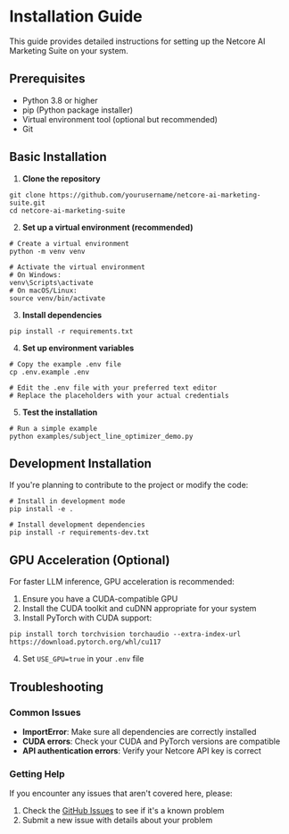 # Installation Guide

This guide provides detailed instructions for setting up the Netcore AI Marketing Suite on your system.

## Prerequisites

- Python 3.8 or higher
- pip (Python package installer)
- Virtual environment tool (optional but recommended)
- Git

## Basic Installation

1. **Clone the repository**

```
git clone https://github.com/yourusername/netcore-ai-marketing-suite.git
cd netcore-ai-marketing-suite
```

2. **Set up a virtual environment (recommended)**

```
# Create a virtual environment
python -m venv venv

# Activate the virtual environment
# On Windows:
venv\Scripts\activate
# On macOS/Linux:
source venv/bin/activate
```

3. **Install dependencies**

```
pip install -r requirements.txt
```

4. **Set up environment variables**

```
# Copy the example .env file
cp .env.example .env

# Edit the .env file with your preferred text editor
# Replace the placeholders with your actual credentials
```

5. **Test the installation**

```
# Run a simple example
python examples/subject_line_optimizer_demo.py
```

## Development Installation

If you're planning to contribute to the project or modify the code:

```
# Install in development mode
pip install -e .

# Install development dependencies
pip install -r requirements-dev.txt
```

## GPU Acceleration (Optional)

For faster LLM inference, GPU acceleration is recommended:

1. Ensure you have a CUDA-compatible GPU
2. Install the CUDA toolkit and cuDNN appropriate for your system
3. Install PyTorch with CUDA support:

```
pip install torch torchvision torchaudio --extra-index-url https://download.pytorch.org/whl/cu117
```

4. Set `USE_GPU=true` in your `.env` file

## Troubleshooting

### Common Issues

- **ImportError**: Make sure all dependencies are correctly installed
- **CUDA errors**: Check your CUDA and PyTorch versions are compatible
- **API authentication errors**: Verify your Netcore API key is correct

### Getting Help

If you encounter any issues that aren't covered here, please:

1. Check the [GitHub Issues](https://github.com/yourusername/netcore-ai-marketing-suite/issues) to see if it's a known problem
2. Submit a new issue with details about your problem 
